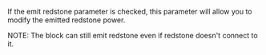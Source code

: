 If the emit redstone parameter is checked, this parameter will allow you to modify the emitted redstone power.

NOTE: The block can still emit redstone even if redstone doesn't connect to it.